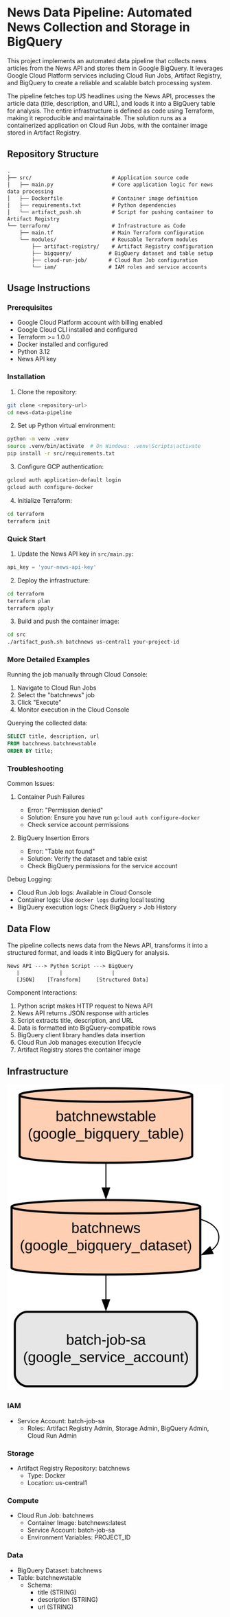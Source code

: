 # News Data Pipeline: Automated News Collection and Storage in BigQuery

This project implements an automated data pipeline that collects news articles from the News API and stores them in Google BigQuery. It leverages Google Cloud Platform services including Cloud Run Jobs, Artifact Registry, and BigQuery to create a reliable and scalable batch processing system.

The pipeline fetches top US headlines using the News API, processes the article data (title, description, and URL), and loads it into a BigQuery table for analysis. The entire infrastructure is defined as code using Terraform, making it reproducible and maintainable. The solution runs as a containerized application on Cloud Run Jobs, with the container image stored in Artifact Registry.

## Repository Structure
```
.
├── src/                          # Application source code
│   ├── main.py                   # Core application logic for news data processing
│   ├── Dockerfile                # Container image definition
│   ├── requirements.txt          # Python dependencies
│   └── artifact_push.sh          # Script for pushing container to Artifact Registry
└── terraform/                    # Infrastructure as Code
    ├── main.tf                   # Main Terraform configuration
    └── modules/                  # Reusable Terraform modules
        ├── artifact-registry/    # Artifact Registry configuration
        ├── bigquery/            # BigQuery dataset and table setup
        ├── cloud-run-job/       # Cloud Run Job configuration
        └── iam/                 # IAM roles and service accounts
```

## Usage Instructions
### Prerequisites
- Google Cloud Platform account with billing enabled
- Google Cloud CLI installed and configured
- Terraform >= 1.0.0
- Docker installed and configured
- Python 3.12
- News API key

### Installation

1. Clone the repository:
```bash
git clone <repository-url>
cd news-data-pipeline
```

2. Set up Python virtual environment:
```bash
python -m venv .venv
source .venv/bin/activate  # On Windows: .venv\Scripts\activate
pip install -r src/requirements.txt
```

3. Configure GCP authentication:
```bash
gcloud auth application-default login
gcloud auth configure-docker
```

4. Initialize Terraform:
```bash
cd terraform
terraform init
```

### Quick Start

1. Update the News API key in `src/main.py`:
```python
api_key = 'your-news-api-key'
```

2. Deploy the infrastructure:
```bash
cd terraform
terraform plan
terraform apply
```

3. Build and push the container image:
```bash
cd src
./artifact_push.sh batchnews us-central1 your-project-id
```

### More Detailed Examples

Running the job manually through Cloud Console:
1. Navigate to Cloud Run Jobs
2. Select the "batchnews" job
3. Click "Execute"
4. Monitor execution in the Cloud Console

Querying the collected data:
```sql
SELECT title, description, url
FROM batchnews.batchnewstable
ORDER BY title;
```

### Troubleshooting

Common Issues:
1. Container Push Failures
   - Error: "Permission denied"
   - Solution: Ensure you have run `gcloud auth configure-docker`
   - Check service account permissions

2. BigQuery Insertion Errors
   - Error: "Table not found"
   - Solution: Verify the dataset and table exist
   - Check BigQuery permissions for the service account

Debug Logging:
- Cloud Run Job logs: Available in Cloud Console
- Container logs: Use `docker logs` during local testing
- BigQuery execution logs: Check BigQuery > Job History

## Data Flow
The pipeline collects news data from the News API, transforms it into a structured format, and loads it into BigQuery for analysis.

```ascii
News API ---> Python Script ---> BigQuery
   |             |                |
   [JSON]    [Transform]     [Structured Data]
```

Component Interactions:
1. Python script makes HTTP request to News API
2. News API returns JSON response with articles
3. Script extracts title, description, and URL
4. Data is formatted into BigQuery-compatible rows
5. BigQuery client library handles data insertion
6. Cloud Run Job manages execution lifecycle
7. Artifact Registry stores the container image

## Infrastructure

![Infrastructure diagram](./docs/infra.svg)

### IAM
- Service Account: batch-job-sa
  - Roles: Artifact Registry Admin, Storage Admin, BigQuery Admin, Cloud Run Admin

### Storage
- Artifact Registry Repository: batchnews
  - Type: Docker
  - Location: us-central1

### Compute
- Cloud Run Job: batchnews
  - Container Image: batchnews:latest
  - Service Account: batch-job-sa
  - Environment Variables: PROJECT_ID

### Data
- BigQuery Dataset: batchnews
- Table: batchnewstable
  - Schema:
    - title (STRING)
    - description (STRING)
    - url (STRING)